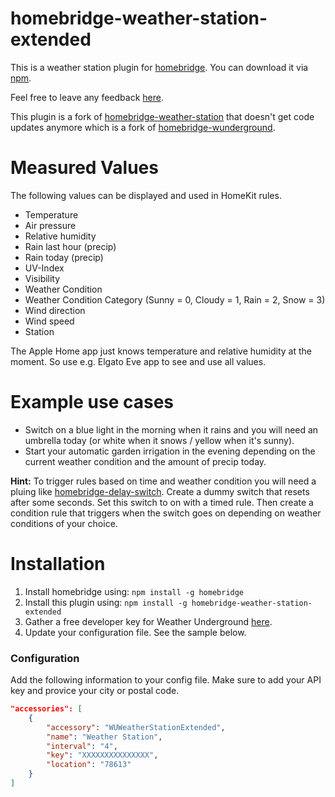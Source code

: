 # homebridge-weather-station-extended

This is a weather station plugin for [homebridge](https://github.com/nfarina/homebridge). You can download it via [npm](https://www.npmjs.com/package/homebridge-weather-station-extended).

Feel free to leave any feedback [here](https://github.com/naofireblade/homebridge-weather-station-extended/issues).

This plugin is a fork of [homebridge-weather-station](https://github.com/kcharwood/homebridge-weather-station) that doesn't get code updates anymore which is a fork of [homebridge-wunderground](https://www.npmjs.com/package/homebridge-wunderground).

# Measured Values

The following values can be displayed and used in HomeKit rules.

- Temperature
- Air pressure
- Relative humidity
- Rain last hour (precip)
- Rain today (precip)
- UV-Index
- Visibility
- Weather Condition
- Weather Condition Category (Sunny = 0, Cloudy = 1, Rain = 2, Snow = 3)
- Wind direction
- Wind speed
- Station

The Apple Home app just knows temperature and relative humidity at the moment. So use e.g. Elgato Eve app to see and use all values.

# Example use cases

- Switch on a blue light in the morning when it rains and you will need an umbrella today (or white when it snows / yellow when it's sunny).
- Start your automatic garden irrigation in the evening depending on the current weather condition and the amount of precip today.

**Hint:** To trigger rules based on time and weather condition you will need a pluing like [homebridge-delay-switch](https://www.npmjs.com/package/homebridge-delay-switch). Create a dummy switch that resets after some seconds. Set this switch to on with a timed rule. Then create a condition rule that triggers when the switch goes on depending on weather conditions of your choice.

# Installation

1. Install homebridge using: `npm install -g homebridge`
2. Install this plugin using: `npm install -g homebridge-weather-station-extended`
3. Gather a free developer key for Weather Underground [here](http://www.wunderground.com/weather/api/).
4. Update your configuration file. See the sample below.

### Configuration

Add the following information to your config file. Make sure to add your API key and provice your city or postal code.

```json
"accessories": [
	{
		"accessory": "WUWeatherStationExtended",
		"name": "Weather Station",
		"interval": "4",
		"key": "XXXXXXXXXXXXXXX",
		"location": "78613"
	}
]
```
